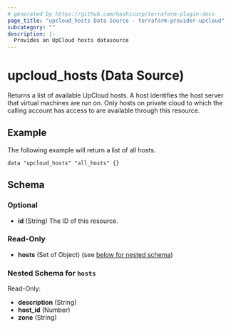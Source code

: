 ```yaml
---
# generated by https://github.com/hashicorp/terraform-plugin-docs
page_title: "upcloud_hosts Data Source - terraform-provider-upcloud"
subcategory: ""
description: |-
  Provides an UpCloud hosts datasource
---
```


# upcloud_hosts (Data Source)

Returns a list of available UpCloud hosts. A host identifies the host server
that virtual machines are run on.  Only hosts on private cloud to which the
calling account has access to are available through this resource.

## Example

The following example will return a list of all hosts.

```hcl
data "upcloud_hosts" "all_hosts" {}
``` 



<!-- schema generated by tfplugindocs -->
## Schema

### Optional

- **id** (String) The ID of this resource.

### Read-Only

- **hosts** (Set of Object) (see [below for nested schema](#nestedatt--hosts))

<a id="nestedatt--hosts"></a>
### Nested Schema for `hosts`

Read-Only:

- **description** (String)
- **host_id** (Number)
- **zone** (String)


